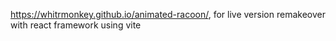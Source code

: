 https://whitrmonkey.github.io/animated-racoon/, for live version remakeover with react framework using vite
